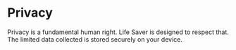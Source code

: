 # Privacy

Privacy is a fundamental human right. Life Saver is designed to respect that. The limited data collected is stored securely on your device.
